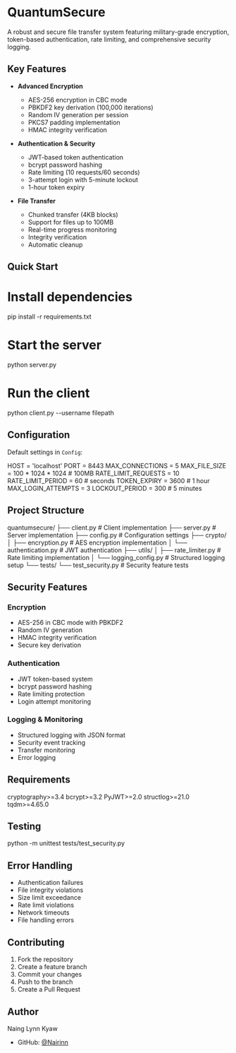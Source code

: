 # QuantumSecure

A robust and secure file transfer system featuring military-grade encryption, token-based authentication, rate limiting, and comprehensive security logging.

## Key Features

- **Advanced Encryption**
  - AES-256 encryption in CBC mode
  - PBKDF2 key derivation (100,000 iterations)
  - Random IV generation per session
  - PKCS7 padding implementation
  - HMAC integrity verification

- **Authentication & Security**
  - JWT-based token authentication
  - bcrypt password hashing
  - Rate limiting (10 requests/60 seconds)
  - 3-attempt login with 5-minute lockout
  - 1-hour token expiry

- **File Transfer**
  - Chunked transfer (4KB blocks)
  - Support for files up to 100MB
  - Real-time progress monitoring
  - Integrity verification
  - Automatic cleanup

## Quick Start


# Install dependencies
pip install -r requirements.txt

# Start the server
python server.py

# Run the client
python client.py --username <username> filepath


## Configuration

Default settings in `Config`:

HOST = 'localhost'
PORT = 8443
MAX_CONNECTIONS = 5
MAX_FILE_SIZE = 100 * 1024 * 1024  # 100MB
RATE_LIMIT_REQUESTS = 10
RATE_LIMIT_PERIOD = 60  # seconds
TOKEN_EXPIRY = 3600    # 1 hour
MAX_LOGIN_ATTEMPTS = 3
LOCKOUT_PERIOD = 300   # 5 minutes


## Project Structure


quantumsecure/
├── client.py           # Client implementation
├── server.py           # Server implementation
├── config.py           # Configuration settings
├── crypto/
│   ├── encryption.py   # AES encryption implementation
│   └── authentication.py # JWT authentication
├── utils/
│   ├── rate_limiter.py # Rate limiting implementation
│   └── logging_config.py # Structured logging setup
└── tests/
    └── test_security.py # Security feature tests


## Security Features

### Encryption
- AES-256 in CBC mode with PBKDF2
- Random IV generation
- HMAC integrity verification
- Secure key derivation

### Authentication
- JWT token-based system
- bcrypt password hashing
- Rate limiting protection
- Login attempt monitoring

### Logging & Monitoring
- Structured logging with JSON format
- Security event tracking
- Transfer monitoring
- Error logging

## Requirements


cryptography>=3.4
bcrypt>=3.2
PyJWT>=2.0
structlog>=21.0
tqdm>=4.65.0


## Testing


python -m unittest tests/test_security.py


## Error Handling

- Authentication failures
- File integrity violations
- Size limit exceedance
- Rate limit violations
- Network timeouts
- File handling errors

## Contributing

1. Fork the repository
2. Create a feature branch
3. Commit your changes
4. Push to the branch
5. Create a Pull Request

## Author

Naing Lynn Kyaw
- GitHub: [@Nairinn](https://github.com/Nairinn)
